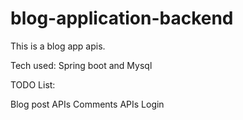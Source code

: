 # blog-application-backend

This is a blog app apis.

Tech used: Spring boot and Mysql

TODO List:

Blog post APIs
Comments APIs
Login